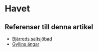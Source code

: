 # Havet

## Referenser till denna artikel

* [Bjärreds saltsjöbad](bjärreds%20saltsjöbad)
* [Gyllins ängar](gyllins%20ängar)
